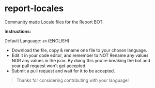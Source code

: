 # report-locales
Community made Locale files for the Report BOT.

**Instructions:**

Default Language: `en` (ENGLISH)

- Download the file, copy & rename one file to your chosen language. 
- Edit it in your code editor, and remember to NOT Rename any values NOR any values in the json. By doing this you're breaking the bot and your pull request won't get accepted.
- Submit a pull request and wait for it to be accepted.

> Thanks for considering contributing with your language!

